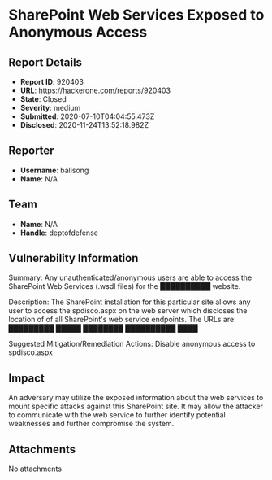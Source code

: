 #  SharePoint Web Services Exposed to Anonymous Access

## Report Details
- **Report ID**: 920403
- **URL**: https://hackerone.com/reports/920403
- **State**: Closed
- **Severity**: medium
- **Submitted**: 2020-07-10T04:04:55.473Z
- **Disclosed**: 2020-11-24T13:52:18.982Z

## Reporter
- **Username**: balisong
- **Name**: N/A

## Team
- **Name**: N/A
- **Handle**: deptofdefense

## Vulnerability Information
Summary:
Any unauthenticated/anonymous users are able to access the SharePoint Web Services (.wsdl files) for the ██████████ website.

Description:
The SharePoint installation for this particular site allows any user to access the spdisco.aspx on the web server which discloses the location of of all SharePoint's web service endpoints. The URLs are: 
█████████
█████
████████
██████████
████

Suggested Mitigation/Remediation Actions:
Disable anonymous access to spdisco.aspx

## Impact

An adversary may utilize the exposed information about the web services to mount specific attacks against this SharePoint site. It may allow the attacker to communicate with the web service to further identify potential weaknesses and further compromise the system.

## Attachments
No attachments
